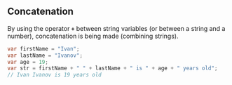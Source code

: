 ## Concatenation

By using the operator **`+`** between string variables (or between a string and a number), concatenation is being made (combining strings). 

```csharp
var firstName = "Ivan";
var lastName = "Ivanov";
var age = 19;
var str = firstName + " " + lastName + " is " + age + " years old";
// Ivan Ivanov is 19 years old
```
